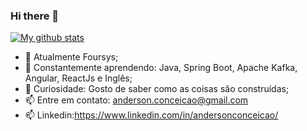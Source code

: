 ### Hi there 👋
[![My github stats](https://github-readme-stats.vercel.app/api?username=anderson-conceicao&theme=blue-green&show_icons=true)](https://github.com/anuraghazra/github-readme-stats)

- 🔭 Atualmente Foursys;
- 🌱 Constantemente aprendendo: Java, Spring Boot, Apache Kafka, Angular, ReactJs e Inglês;
- 💬 Curiosidade: Gosto de saber como as coisas são construídas;
- 📫 Entre em contato:  anderson.conceicao@gmail.com
- 📫 Linkedin:https://www.linkedin.com/in/andersonconceicao/
